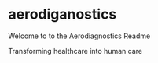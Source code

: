 # aerodiganostics

Welcome to to the Aerodiagnostics Readme

Transforming healthcare into human care




